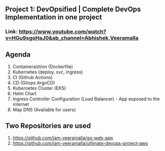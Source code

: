 ## Project 1: DevOpsified | Complete DevOps Implementation in one project
### Link: https://www.youtube.com/watch?v=HGu9sgoHaJ0&ab_channel=Abhishek.Veeramalla

## Agenda
1. Containeraiztion (Dockerfile)
2. Kubernetes (deploy, svc, ingress)
3. CI (Github Actions)
4. CD (Gitops ArgoCD)
5. Kubernetes Cluster (EKS)
6. Helm Chart
7. Ingress Controller Configuration (Load Balancer) - App exposed to the internet
8. Map DNS (Available for users)

## Two Repositories are used
1. https://github.com/iam-veeramalla/go-web-app
2. https://github.com/iam-veeramalla/ultimate-devops-project-aws 

